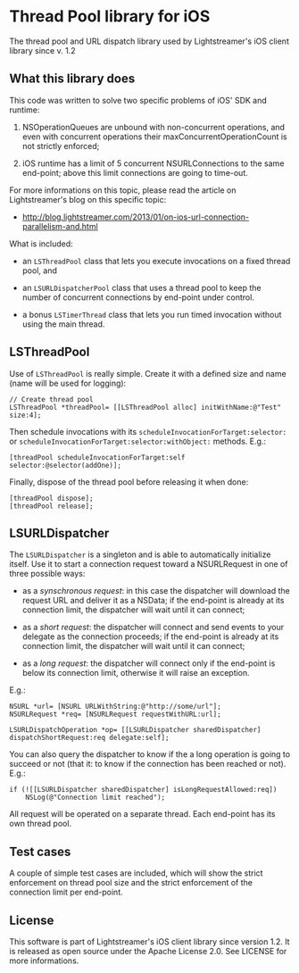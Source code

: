 
Thread Pool library for iOS
===========================

The thread pool and URL dispatch library used by Lightstreamer's iOS client library since v. 1.2


What this library does
----------------------

This code was written to solve two specific problems of iOS' SDK and runtime:

1. NSOperationQueues are unbound with non-concurrent operations, and even with concurrent
   operations their maxConcurrentOperationCount is not strictly enforced;

2. iOS runtime has a limit of 5 concurrent NSURLConnections to the same end-point; above
   this limit connections are going to time-out.
   
For more informations on this topic, please read the article on Lightstreamer's blog on this
specific topic:

* http://blog.lightstreamer.com/2013/01/on-ios-url-connection-parallelism-and.html

What is included:

* an `LSThreadPool` class that lets you execute invocations on a fixed thread pool, and

* an `LSURLDispatcherPool` class that uses a thread pool to keep the number of concurrent
  connections by end-point under control.
  
* a bonus `LSTimerThread` class that lets you run timed invocation without using the
  main thread.
  

LSThreadPool
------------

Use of `LSThreadPool` is really simple. Create it with a defined size and name (name 
will be used for logging):

    // Create thread pool
    LSThreadPool *threadPool= [[LSThreadPool alloc] initWithName:@"Test" size:4];
	
Then schedule invocations with its `scheduleInvocationForTarget:selector:` or 
`scheduleInvocationForTarget:selector:withObject:` methods. E.g.:

    [threadPool scheduleInvocationForTarget:self selector:@selector(addOne)];
	
Finally, dispose of the thread pool before releasing it when done:

    [threadPool dispose];
	[threadPool release];


LSURLDispatcher
---------------

The `LSURLDispatcher` is a singleton and is able to automatically initialize itself. Use it to
start a connection request toward a NSURLRequest in one of three possible ways:

* as a *synschronous request*: in this case the dispatcher will download the request URL
  and deliver it as a NSData; if the end-point is already at its connection limit,
  the dispatcher will wait until it can connect;

* as a *short request*: the dispatcher will connect and send events to your delegate
  as the connection proceeds; if the end-point is already at its connection limit,
  the dispatcher will wait until it can connect;

* as a *long request*: the dispatcher will connect only if the end-point is below its
  connection limit, otherwise it will raise an exception.
  
E.g.:

	NSURL *url= [NSURL URLWithString:@"http://some/url"];
	NSURLRequest *req= [NSURLRequest requestWithURL:url];

    LSURLDispatchOperation *op= [[LSURLDispatcher sharedDispatcher] dispatchShortRequest:req delegate:self];

You can also query the dispatcher to know if the a long operation is going to succeed
or not (that it: to know if the connection has been reached or not). E.g.:

	if (![[LSURLDispatcher sharedDispatcher] isLongRequestAllowed:req])
		NSLog(@"Connection limit reached");

All request will be operated on a separate thread. Each end-point has its own thread pool.


Test cases
----------

A couple of simple test cases are included, which will show the strict enforcement on thread
pool size and the strict enforcement of the connection limit per end-point.


License
-------

This software is part of Lightstreamer's iOS client library since version 1.2. It is released
as open source under the Apache License 2.0. See LICENSE for more informations.

